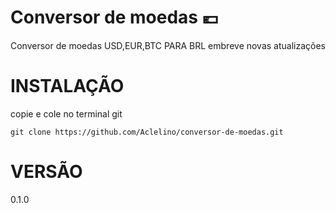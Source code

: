 # Conversor de moedas 💶
 Conversor de moedas USD,EUR,BTC PARA BRL
embreve novas atualizações 


# INSTALAÇÃO 

copie e cole no terminal git

	git clone https://github.com/Aclelino/conversor-de-moedas.git

# VERSÃO

 0.1.0
